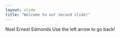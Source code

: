 ```yaml
---
layout: slide
title: "Welcome to our second slide!"
---
```

Noel Ernest Edmonds
Use the left arrow to go back!
